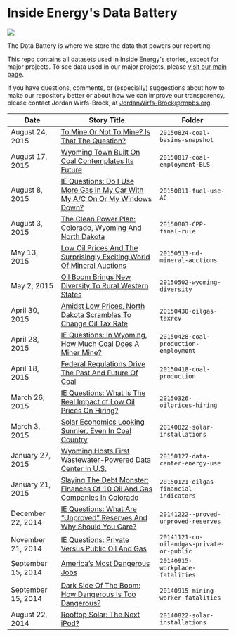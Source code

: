 # Inside Energy's Data Battery

![](http://insideenergy.org/files/2015/07/data_battery_logo.jpg)

The Data Battery is where we store the data that powers our reporting.

This repo contains all datasets used in Inside Energy's stories, except for major projects. To see data used in our major projects, please [visit our main page](https://github.com/InsideEnergy).

If you have questions, comments, or (especially) suggestions about how to make our repository better or about how we can improve our transparency, please contact Jordan Wirfs-Brock, at JordanWirfs-Brock@rmpbs.org.

Date | Story Title | Folder
---------|-----|-----
August 24, 2015 | [To Mine Or Not To Mine? Is That The Question?](http://insideenergy.org/2015/08/24/to-mine-or-not-to-mine-is-that-the-question/) | `20150824-coal-basins-snapshot`
August 17, 2015 | [Wyoming Town Built On Coal Contemplates Its Future](http://insideenergy.org/2015/08/17/wyoming-town-built-on-coal-contemplates-its-future/) | `20150817-coal-employment-BLS`
August 8, 2015 | [IE Questions: Do I Use More Gas In My Car With My A/C On Or My Windows Down?](http://insideenergy.org/2015/08/11/ie-questions-do-i-use-more-gas-in-my-car-with-my-ac-on-or-my-windows-down) | `20150811-fuel-use-AC`
August 3, 2015 | [The Clean Power Plan: Colorado, Wyoming And North Dakota](http://insideenergy.org/2015/08/03/obamas-clean-power-plan-visualized/) | `20150803-CPP-final-rule`
May 13, 2015 | [Low Oil Prices And The Surprisingly Exciting World Of Mineral Auctions](http://insideenergy.org/2015/05/13/low-oil-prices-and-the-surprisingly-exciting-world-of-mineral-auctions/) | `20150513-nd-mineral-auctions`
May 2, 2015 | [Oil Boom Brings New Diversity To Rural Western States](http://insideenergy.org/2015/05/02/oil-boom-brings-new-diversity-to-rural-western-states/) | `20150502-wyoming-diversity`
April 30, 2015 | [Amidst Low Prices, North Dakota Scrambles To Change Oil Tax Rate](http://insideenergy.org/2015/04/30/amidst-low-prices-north-dakota-scrambles-to-change-oil-tax-rate/) | `20150430-oilgas-taxrev`
April 28, 2015 | [IE Questions: In Wyoming, How Much Coal Does A Miner Mine?](http://insideenergy.org/2015/04/28/ie-questions-in-wyoming-how-much-coal-does-a-miner-mine/) | `20150428-coal-production-employment`
April 18, 2015 | [Federal Regulations Drive The Past And Future Of Coal](http://insideenergy.org/2015/04/18/federal-regulations-drive-the-past-and-future-of-coal/) | `20150418-coal-production`
March 26, 2015 | [IE Questions: What Is The Real Impact of Low Oil Prices On Hiring?](http://insideenergy.org/2015/03/26/ie-questions-what-is-the-real-impact-of-low-oil-prices-on-hiring/) | `20150326-oilprices-hiring`
March 3, 2015 | [Solar Economics Looking Sunnier, Even In Coal Country](http://insideenergy.org/2015/03/03/solar-economics-looking-sunnier-even-in-coal-country/) | `20140822-solar-installations`
January 27, 2015 | [Wyoming Hosts First Wastewater-Powered Data Center In U.S.](http://insideenergy.org/2015/01/27/wyoming-hosts-first-waste-powered-data-center-in-u-s/) | `20150127-data-center-energy-use`
January 21, 2015 | [Slaying The Debt Monster: Finances Of 10 Oil And Gas Companies In Colorado](http://insideenergy.org/2015/01/21/slaying-the-debt-monster-finances-of-10-oil-and-gas-companies-in-colorado/) | `20150121-oilgas-financial-indicators`
December 22, 2014 | [IE Questions: What Are “Unproved” Reserves And Why Should You Care?](http://insideenergy.org/2014/12/22/ie-questions-what-are-unproved-reserves-and-why-should-you-care/) | `20141222--proved-unproved-reserves`
November 21, 2014 | [IE Questions: Private Versus Public Oil And Gas](http://insideenergy.org/2014/11/21/ie-questions-how-big-is-the-black-box-of-private-oil-and-gas-companies/) | `20141121-co-oilandgas-private-or-public`
September 15, 2014 | [America’s Most Dangerous Jobs](http://insideenergy.org/2014/09/15/deadliest-catch/) | `20140915-workplace-fatalities`
September 15, 2014 | [Dark Side Of The Boom: How Dangerous Is Too Dangerous?](http://insideenergy.org/2014/09/15/dark-side-of-the-boom-how-dangerous-is-too-dangerous/) | `20140915-mining-worker-fatalities`
August 22, 2014 | [Rooftop Solar: The Next iPod?](http://insideenergy.org/2014/08/22/rooftop-solar-the-next-ipod/) | `20140822-solar-installations`